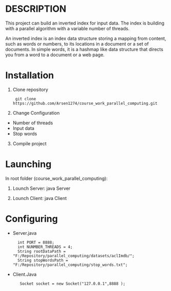 # DESCRIPTION

This project can build an inverted index for input data. The index is building with a parallel algorithm with a variable number of threads.

An inverted index is an index data structure storing a mapping from content, such as words or numbers, to its locations in a document or a set of documents. In simple words, it is a hashmap like data structure that directs you from a word to a document or a web page.

# Installation

1. Clone repository

        git clone https://github.com/Arsen1274/course_work_parallel_computing.git

2. Change Configuration
 - Number of threads
 - Input data 
 - Stop words
 
3. Compile project

# Launching

In root folder (course_work_parallel_computing):

1) Lounch Server: 
java Server

2) Lounch Client: 
java Client 

# Configuring
 
 - Server.java
 
 
         int PORT = 8888;
         int NUNMBER_THREADS = 4;
         String rootDataPath = "F:/Repository/parallel_computing/datasets/aclImdb/";
         String stopWordsPath = "F:/Repository/parallel_computing/stop_words.txt";
 
         
         
- Client.Java

         Socket socket = new Socket("127.0.0.1",8888 );